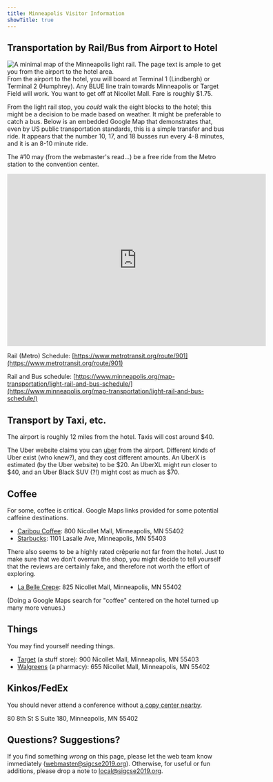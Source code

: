 ```yaml
---
title: Minneapolis Visitor Information
showTitle: true
---
```


## Transportation by Rail/Bus from Airport to Hotel

<img src="{{site.baseurl}}/images/minn-light-rail.png" alt="A minimal map of the Minneapolis light rail. The page text is ample to get you from the airport to the hotel area." style="float:right;">

From the airport to the hotel, you will board at Terminal 1 (Lindbergh) or Terminal 2 (Humphrey). Any BLUE line train towards Minneapolis or Target Field will work. You want to get off at Nicollet Mall. Fare is roughly $1.75.

From the light rail stop, you *could* walk the eight blocks to the hotel; this might be a decision to be made based on weather. It might be preferable to catch a bus. Below is an embedded Google Map that demonstrates that, even by US public transportation standards, this is a simple transfer and bus ride. It appears that the number 10, 17, and 18 busses run every 4-8 minutes, and it is an 8-10 minute ride.

The #10 may (from the webmaster's read...) be a free ride from the Metro station to the convention center.

<iframe src="https://www.google.com/maps/embed?pb=!1m28!1m12!1m3!1d5644.9327565340245!2d-93.27852697331194!3d44.97483615617097!2m3!1f0!2f0!3f0!3m2!1i1024!2i768!4f13.1!4m13!3e3!4m5!1s0x52b3329a5d05602f%3A0xdf442d6bfdee3f7a!2sNicollet+Mall+Station%2C+Minneapolis%2C+MN+55401!3m2!1d44.978578299999995!2d-93.2699344!4m5!1s0x52b332bfb62b48a1%3A0x644885c9a8ad0562!2sHyatt+Regency+Minneapolis%2C+Nicollet+Mall%2C+Minneapolis%2C+MN!3m2!1d44.9706403!2d-93.27836479999999!5e0!3m2!1sen!2sus!4v1543189249316" width="600" height="400" frameborder="0" style="border:0" allowfullscreen></iframe>

<br>

Rail (Metro) Schedule: [https://www.metrotransit.org/route/901](https://www.metrotransit.org/route/901)

Rail and Bus schedule: [https://www.minneapolis.org/map-transportation/light-rail-and-bus-schedule/](https://www.minneapolis.org/map-transportation/light-rail-and-bus-schedule/)

## Transport by Taxi, etc.

The airport is roughly 12 miles from the hotel. Taxis will cost around $40.

The Uber website claims you can [uber](https://www.uber.com/airports/msp/) from the airport. Different kinds of Uber exist (who knew?), and they cost different amounts. An UberX is estimated (by the Uber website) to be $20. An UberXL might run closer to $40, and an Uber Black SUV (?!) might cost as much as $70.

## Coffee

For some, coffee is critical. Google Maps links provided for some potential caffeine destinations.

* [Caribou Coffee](https://goo.gl/maps/afPN6YtDKYy): 800 Nicollet Mall, Minneapolis, MN 55402 
* [Starbucks](https://goo.gl/maps/e1SCbgCsxu62): 1101 Lasalle Ave, Minneapolis, MN 55403 

There also seems to be a highly rated cr&ecirc;perie not far from the hotel. Just to make sure that we don't overrun the shop, you might decide to tell yourself that the reviews are certainly fake, and therefore not worth the effort of exploring. 

* [La Belle Crepe](https://goo.gl/maps/q3ogyTggqCE2): 825 Nicollet Mall, Minneapolis, MN 55402

(Doing a Google Maps search for "coffee" centered on the hotel turned up many more venues.)

## Things

You may find yourself needing things. 

* [Target](https://goo.gl/maps/EmEdVLE7tVE2) (a stuff store): 900 Nicollet Mall, Minneapolis, MN 55403
* [Walgreens](https://goo.gl/maps/BHjyJdHk5Ps) (a pharmacy): 655 Nicollet Mall, Minneapolis, MN 55402

## Kinkos/FedEx

You should never attend a conference without [a copy center nearby](https://goo.gl/maps/LaXDJFs3V8K2).

80 8th St S Suite 180, Minneapolis, MN 55402

## Questions? Suggestions?

If you find something *wrong* on this page, please let the web team know immediately (<a href="mailto:webmaster@sigcse2019.org">webmaster@sigcse2019.org</a>). Otherwise, for useful or fun additions, please drop a note to <a href="local@sigcse2019.org">local@sigcse2019.org</a>.

